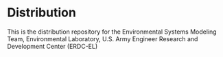 # Distribution

This is the distribution repository for the Environmental Systems Modeling Team, Environmental Laboratory, U.S. Army Engineer Research and Development Center (ERDC-EL)
